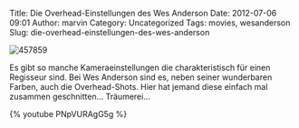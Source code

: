 Title: Die Overhead-Einstellungen des Wes Anderson
Date: 2012-07-06 09:01
Author: marvin
Category: Uncategorized
Tags: movies, wesanderson
Slug: die-overhead-einstellungen-des-wes-anderson

![457859]({filename}/images/457859.jpg)

Es gibt so manche Kameraeinstellungen die charakteristisch für einen
Regisseur sind. Bei Wes Anderson sind es, neben seiner wunderbaren
Farben, auch die Overhead-Shots. Hier hat jemand diese einfach mal
zusammen geschnitten... Träumerei...

{% youtube PNpVURAgG5g %}

